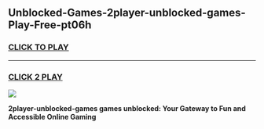 
## Unblocked-Games-2player-unblocked-games-Play-Free-pt06h
<h3>
<a href="https://premium76.site?title=2player-unblocked-games&ref=10A">CLICK TO PLAY</a></h3>
<hr>

<h3>
<a href="https://premium76.site?title=2player-unblocked-games&ref=10A">CLICK 2 PLAY</a>
  
</h3>

<a href="https://premium76.site?title=2player-unblocked-games&ref=10A"><img src="https://clearcache.store/games.png"></a>


**2player-unblocked-games games unblocked: Your Gateway to Fun and Accessible Online Gaming**
